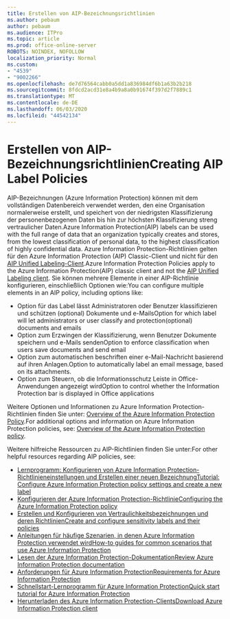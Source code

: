 ```yaml
---
title: Erstellen von AIP-Bezeichnungsrichtlinien
ms.author: pebaum
author: pebaum
ms.audience: ITPro
ms.topic: article
ms.prod: office-online-server
ROBOTS: NOINDEX, NOFOLLOW
localization_priority: Normal
ms.custom:
- "4539"
- "9002266"
ms.openlocfilehash: de7d76564cabb0a5dd1a836984df6b1a63b2b218
ms.sourcegitcommit: 8fdcd2acd31e8a4b9a8a0b91674f397d2f7889c1
ms.translationtype: MT
ms.contentlocale: de-DE
ms.lasthandoff: 06/03/2020
ms.locfileid: "44542134"
---
```

# <a name="creating-aip-label-policies"></a><span data-ttu-id="f297d-102">Erstellen von AIP-Bezeichnungsrichtlinien</span><span class="sxs-lookup"><span data-stu-id="f297d-102">Creating AIP Label Policies</span></span>

<span data-ttu-id="f297d-103">AIP-Bezeichnungen (Azure Information Protection) können mit dem vollständigen Datenbereich verwendet werden, den eine Organisation normalerweise erstellt, und speichert von der niedrigsten Klassifizierung der personenbezogenen Daten bis hin zur höchsten Klassifizierung streng vertraulicher Daten.</span><span class="sxs-lookup"><span data-stu-id="f297d-103">Azure Information Protection(AIP) labels can be used with the full range of data that an organization typically creates and stores, from the lowest classification of personal data, to the highest classification of highly confidential data.</span></span> <span data-ttu-id="f297d-104">Azure Information Protection-Richtlinien gelten für den Azure Information Protection (AIP) Classic-Client und nicht für den [AIP Unified Labeling-Client](https://docs.microsoft.com/azure/information-protection/rms-client/unifiedlabelingclient-version-release-history).</span><span class="sxs-lookup"><span data-stu-id="f297d-104">Azure Information Protection Policies apply to the Azure Information Protection(AIP) classic client and not the  [AIP Unified Labeling client](https://docs.microsoft.com/azure/information-protection/rms-client/unifiedlabelingclient-version-release-history).</span></span> <span data-ttu-id="f297d-105">Sie können mehrere Elemente in einer AIP-Richtlinie konfigurieren, einschließlich Optionen wie:</span><span class="sxs-lookup"><span data-stu-id="f297d-105">You can configure multiple elements in an AIP policy, including options like:</span></span>

- <span data-ttu-id="f297d-106">Option für das Label lässt Administratoren oder Benutzer klassifizieren und schützen (optional) Dokumente und e-Mails</span><span class="sxs-lookup"><span data-stu-id="f297d-106">Option for which label will let administrators or user classify and protection(optional) documents and emails</span></span>
- <span data-ttu-id="f297d-107">Option zum Erzwingen der Klassifizierung, wenn Benutzer Dokumente speichern und e-Mails senden</span><span class="sxs-lookup"><span data-stu-id="f297d-107">Option to enforce classification when users save documents and send email</span></span>
- <span data-ttu-id="f297d-108">Option zum automatischen beschriften einer e-Mail-Nachricht basierend auf ihren Anlagen.</span><span class="sxs-lookup"><span data-stu-id="f297d-108">Option to automatically label an email message, based on its attachments.</span></span>
- <span data-ttu-id="f297d-109">Option zum Steuern, ob die Informationsschutz Leiste in Office-Anwendungen angezeigt wird</span><span class="sxs-lookup"><span data-stu-id="f297d-109">Option to control whether the Information Protection bar is displayed in Office applications</span></span>

<span data-ttu-id="f297d-110">Weitere Optionen und Informationen zu Azure Information Protection-Richtlinien finden Sie unter: [Overview of the Azure Information Protection Policy](https://docs.microsoft.com/azure/information-protection/overview-policy).</span><span class="sxs-lookup"><span data-stu-id="f297d-110">For additional options and information on Azure Information Protection policies, see: [Overview of the Azure Information Protection policy](https://docs.microsoft.com/azure/information-protection/overview-policy).</span></span>  

<span data-ttu-id="f297d-111">Weitere hilfreiche Ressourcen zu AIP-Richtlinien finden Sie unter:</span><span class="sxs-lookup"><span data-stu-id="f297d-111">For other helpful resources regarding AIP policies, see:</span></span>

- [<span data-ttu-id="f297d-112">Lernprogramm: Konfigurieren von Azure Information Protection-Richtlinieneinstellungen und Erstellen einer neuen Bezeichnung</span><span class="sxs-lookup"><span data-stu-id="f297d-112">Tutorial: Configure Azure Information Protection policy settings and create a new label</span></span>](https://docs.microsoft.com/azure/information-protection/infoprotect-quick-start-tutorial)  
- [<span data-ttu-id="f297d-113">Konfigurieren der Azure Information Protection-Richtlinie</span><span class="sxs-lookup"><span data-stu-id="f297d-113">Configuring the Azure Information Protection policy</span></span>](https://docs.microsoft.com/azure/information-protection/configure-policy)  
- [<span data-ttu-id="f297d-114">Erstellen und Konfigurieren von Vertraulichkeitsbezeichnungen und deren Richtlinien</span><span class="sxs-lookup"><span data-stu-id="f297d-114">Create and configure sensitivity labels and their policies</span></span>](https://docs.microsoft.com/microsoft-365/compliance/create-sensitivity-labels)  
- [<span data-ttu-id="f297d-115">Anleitungen für häufige Szenarien, in denen Azure Information Protection verwendet wird</span><span class="sxs-lookup"><span data-stu-id="f297d-115">How-to guides for common scenarios that use Azure Information Protection</span></span>](https://docs.microsoft.com/azure/information-protection/how-to-guides)  
- [<span data-ttu-id="f297d-116">Lesen der Azure Information Protection-Dokumentation</span><span class="sxs-lookup"><span data-stu-id="f297d-116">Review Azure Information Protection documentation</span></span>](https://docs.microsoft.com/azure/information-protection/what-is-information-protection)  
- [<span data-ttu-id="f297d-117">Anforderungen für Azure Information Protection</span><span class="sxs-lookup"><span data-stu-id="f297d-117">Requirements for Azure Information Protection</span></span>](https://docs.microsoft.com/azure/information-protection/get-started/requirements)  
- [<span data-ttu-id="f297d-118">Schnellstart-Lernprogramm für Azure Information Protection</span><span class="sxs-lookup"><span data-stu-id="f297d-118">Quick start tutorial for Azure Information Protection</span></span>](https://docs.microsoft.com/azure/information-protection/get-started/infoprotect-quick-start-tutorial)  
- [<span data-ttu-id="f297d-119">Herunterladen des Azure Information Protection-Clients</span><span class="sxs-lookup"><span data-stu-id="f297d-119">Download Azure Information Protection client</span></span>](https://www.microsoft.com/download/details.aspx?id=53018)
